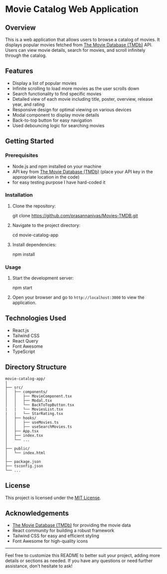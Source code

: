 # Movie Catalog Web Application

## Overview

This is a web application that allows users to browse a catalog of movies. It displays popular movies fetched from [The Movie Database (TMDb)](https://www.themoviedb.org/) API. Users can view movie details, search for movies, and scroll infinitely through the catalog.

## Features

- Display a list of popular movies
- Infinite scrolling to load more movies as the user scrolls down
- Search functionality to find specific movies
- Detailed view of each movie including title, poster, overview, release year, and rating
- Responsive design for optimal viewing on various devices
- Modal component to display movie details
- Back-to-top button for easy navigation
- Used debouncing logic for searching movies

## Getting Started

### Prerequisites

- Node.js and npm installed on your machine
- API key from [The Movie Database (TMDb)](https://www.themoviedb.org/) (place your API key in the appropriate location in the code)
- for easy testing purpose I have hard-coded it

### Installation

1. Clone the repository:

   git clone https://github.com/prasannanivas/Movies-TMDB.git

2. Navigate to the project directory:

   cd movie-catalog-app

3. Install dependencies:

   npm install

### Usage

1. Start the development server:

   npm start

2. Open your browser and go to `http://localhost:3000` to view the application.

## Technologies Used

- React.js
- Tailwind CSS
- React Query
- Font Awesome
- TypeScript

## Directory Structure

```
movie-catalog-app/
│
├── src/
│   ├── components/
│   │   ├── MovieComponent.tsx
│   │   ├── Modal.tsx
│   │   └── BackToTopButton.tsx
|   |   └── MoviesList.tsx
|   |   └── StarRating.tsx
│   ├── hooks/
│   │   ├── useMovies.ts
│   │   ├── useSearchMovies.ts
│   ├── App.tsx
│   ├── index.tsx
│   └── ...
│
├── public/
│   └── index.html
│
├── package.json
├── tsconfig.json
└── ...
```

## License

This project is licensed under the [MIT License](LICENSE).

## Acknowledgements

- [The Movie Database (TMDb)](https://www.themoviedb.org/) for providing the movie data
- React community for building a robust framework
- Tailwind CSS for easy and efficient styling
- Font Awesome for high-quality icons

---

Feel free to customize this README to better suit your project, adding more details or sections as needed. If you have any questions or need further assistance, don't hesitate to ask!
